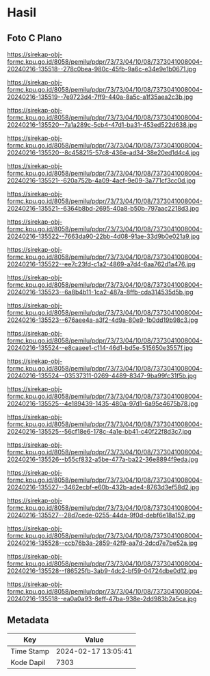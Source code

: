 # Hasil

## Foto C Plano

https://sirekap-obj-formc.kpu.go.id/8058/pemilu/pdpr/73/73/04/10/08/7373041008004-20240216-135518--278c0bea-980c-45fb-9a6c-e34e9e1b0671.jpg

https://sirekap-obj-formc.kpu.go.id/8058/pemilu/pdpr/73/73/04/10/08/7373041008004-20240216-135519--7e9723d4-7ff9-440a-8a5c-a1f35aea2c3b.jpg

https://sirekap-obj-formc.kpu.go.id/8058/pemilu/pdpr/73/73/04/10/08/7373041008004-20240216-135520--7a1a289c-5cb4-47d1-ba31-453ed522d638.jpg

https://sirekap-obj-formc.kpu.go.id/8058/pemilu/pdpr/73/73/04/10/08/7373041008004-20240216-135520--8c458215-57c8-436e-ad34-38e20ed1d4c4.jpg

https://sirekap-obj-formc.kpu.go.id/8058/pemilu/pdpr/73/73/04/10/08/7373041008004-20240216-135521--620a752b-4a09-4acf-9e09-3a771cf3cc0d.jpg

https://sirekap-obj-formc.kpu.go.id/8058/pemilu/pdpr/73/73/04/10/08/7373041008004-20240216-135521--6364b8bd-2695-40a8-b50b-797aac2218d3.jpg

https://sirekap-obj-formc.kpu.go.id/8058/pemilu/pdpr/73/73/04/10/08/7373041008004-20240216-135522--7663da90-22bb-4d08-91ae-33d9b0e021a9.jpg

https://sirekap-obj-formc.kpu.go.id/8058/pemilu/pdpr/73/73/04/10/08/7373041008004-20240216-135522--ee7c23fd-c1a2-4869-a7d4-6aa762d1a476.jpg

https://sirekap-obj-formc.kpu.go.id/8058/pemilu/pdpr/73/73/04/10/08/7373041008004-20240216-135523--6a8b4b11-1ca2-487a-8ffb-cda314535d5b.jpg

https://sirekap-obj-formc.kpu.go.id/8058/pemilu/pdpr/73/73/04/10/08/7373041008004-20240216-135523--676aee4a-a3f2-4d9a-80e9-1b0dd19b98c3.jpg

https://sirekap-obj-formc.kpu.go.id/8058/pemilu/pdpr/73/73/04/10/08/7373041008004-20240216-135524--e8caaee1-c114-46d1-bd5e-515650e3557f.jpg

https://sirekap-obj-formc.kpu.go.id/8058/pemilu/pdpr/73/73/04/10/08/7373041008004-20240216-135524--03537311-0269-4489-8347-9ba99fc31f5b.jpg

https://sirekap-obj-formc.kpu.go.id/8058/pemilu/pdpr/73/73/04/10/08/7373041008004-20240216-135525--4e189439-1435-480a-97d1-6a95e4675b78.jpg

https://sirekap-obj-formc.kpu.go.id/8058/pemilu/pdpr/73/73/04/10/08/7373041008004-20240216-135525--56cf18e6-178c-4a1e-bb41-c40f22f8d3c7.jpg

https://sirekap-obj-formc.kpu.go.id/8058/pemilu/pdpr/73/73/04/10/08/7373041008004-20240216-135526--b55cf832-a5be-477a-ba22-36e8894f9eda.jpg

https://sirekap-obj-formc.kpu.go.id/8058/pemilu/pdpr/73/73/04/10/08/7373041008004-20240216-135527--3462ecbf-e60b-432b-ade4-8763d3ef58d2.jpg

https://sirekap-obj-formc.kpu.go.id/8058/pemilu/pdpr/73/73/04/10/08/7373041008004-20240216-135527--28d7cede-0255-44da-9f0d-debf6e18a152.jpg

https://sirekap-obj-formc.kpu.go.id/8058/pemilu/pdpr/73/73/04/10/08/7373041008004-20240216-135528--ccb76b3a-2859-42f9-aa7d-2dcd7e7be52a.jpg

https://sirekap-obj-formc.kpu.go.id/8058/pemilu/pdpr/73/73/04/10/08/7373041008004-20240216-135528--f86525fb-3ab9-4dc2-bf59-04724dbe0d12.jpg

https://sirekap-obj-formc.kpu.go.id/8058/pemilu/pdpr/73/73/04/10/08/7373041008004-20240216-135518--ea0a0a93-8eff-47ba-938e-2dd983b2a5ca.jpg


## Metadata

| Key        | Value               |
| ---------- | ------------------- |
| Time Stamp | 2024-02-17 13:05:41 |
| Kode Dapil | 7303                |



